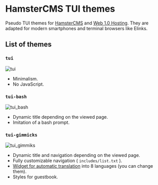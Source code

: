 # HamsterCMS TUI themes
Pseudo TUI themes for [HamsterCMS](http://old.net.eu.org/) and [Web 1.0 Hosting](https://web1.0hosting.net/). They are adapted for modern smartphones and terminal browsers like Elinks.

## List of themes

### `tui` 
![tui](https://github.com/user-attachments/assets/6ea87101-3d2a-4bcb-9000-27bc47be68d2)
- Minimalism.
- No JavaScript.
 
### `tui-bash`
![tui_bash](https://github.com/user-attachments/assets/2d789f53-571a-4fa3-8ea1-7603ea7e77fe)
- Dynamic title depending on the viewed page. 
- Imitation of a bash prompt. 

### `tui-gimmicks`
![tui_gimmiks](https://github.com/user-attachments/assets/63745909-9415-402a-8598-937036894761)
- Dynamic title and navigation depending on the viewed page. 
- Fully customizable navigation ( `includes/list.txt` ).
- [Widget for automatic translation](https://gtranslate.io/website-translator-widget) into 8 languages (you can change them).
- Styles for guestbook.
